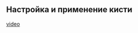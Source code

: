 ## Настройка и применение кисти

[video](https://player.softculture.cc/embed/online/DIK/DIK_1.1.11_L6-4_Brush)